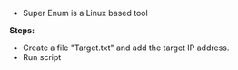 -   Super Enum is a Linux based tool

**Steps:**

-   Create a file "Target.txt" and add the target IP address.
-   Run script


